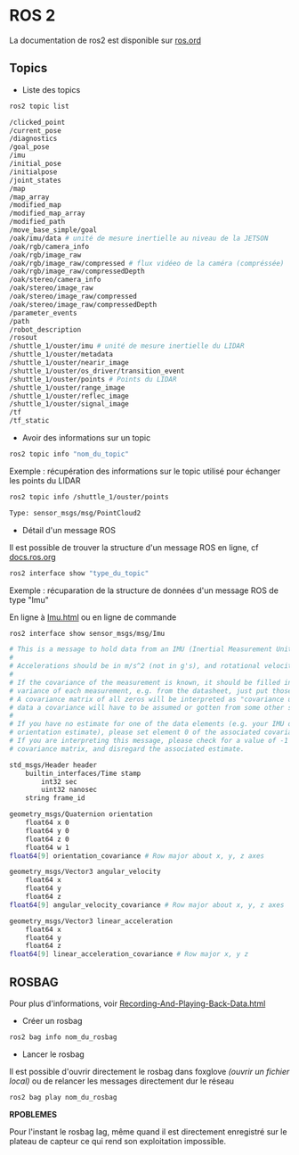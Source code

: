 # ROS 2

La documentation de ros2 est disponible sur [ros.ord](https://docs.ros.org/en/humble/Tutorials.html)

## Topics

- Liste des topics

``` bash
ros2 topic list
```


``` bash
/clicked_point
/current_pose
/diagnostics
/goal_pose
/imu
/initial_pose
/initialpose
/joint_states
/map
/map_array
/modified_map
/modified_map_array
/modified_path
/move_base_simple/goal
/oak/imu/data # unité de mesure inertielle au niveau de la JETSON
/oak/rgb/camera_info
/oak/rgb/image_raw
/oak/rgb/image_raw/compressed # flux vidéeo de la caméra (compréssée)
/oak/rgb/image_raw/compressedDepth
/oak/stereo/camera_info
/oak/stereo/image_raw
/oak/stereo/image_raw/compressed
/oak/stereo/image_raw/compressedDepth
/parameter_events
/path
/robot_description
/rosout
/shuttle_1/ouster/imu # unité de mesure inertielle du LIDAR
/shuttle_1/ouster/metadata
/shuttle_1/ouster/nearir_image
/shuttle_1/ouster/os_driver/transition_event
/shuttle_1/ouster/points # Points du LIDAR
/shuttle_1/ouster/range_image
/shuttle_1/ouster/reflec_image
/shuttle_1/ouster/signal_image
/tf
/tf_static
```


- Avoir des informations sur un topic

``` bash
ros2 topic info "nom_du_topic"
```

Exemple : récupération des informations sur le topic utilisé pour échanger les points du LIDAR

``` bash
ros2 topic info /shuttle_1/ouster/points 
```

``` bash
Type: sensor_msgs/msg/PointCloud2
```

- Détail d'un message ROS

Il est possible de trouver la structure d'un message ROS en ligne, cf [docs.ros.org](http://docs.ros.org/en/noetic/api/sensor_msgs/html/index-msg.html)

``` bash
ros2 interface show "type_du_topic"
```
Exemple : récuparation de la structure de données d'un message ROS de type "Imu" 

En ligne à [Imu.html](http://docs.ros.org/en/noetic/api/sensor_msgs/html/msg/Imu.html) ou en ligne de commande

``` bash
ros2 interface show sensor_msgs/msg/Imu
```

``` bash
# This is a message to hold data from an IMU (Inertial Measurement Unit)
#
# Accelerations should be in m/s^2 (not in g's), and rotational velocity should be in rad/sec
#
# If the covariance of the measurement is known, it should be filled in (if all you know is the
# variance of each measurement, e.g. from the datasheet, just put those along the diagonal)
# A covariance matrix of all zeros will be interpreted as "covariance unknown", and to use the
# data a covariance will have to be assumed or gotten from some other source
#
# If you have no estimate for one of the data elements (e.g. your IMU doesn't produce an
# orientation estimate), please set element 0 of the associated covariance matrix to -1
# If you are interpreting this message, please check for a value of -1 in the first element of each
# covariance matrix, and disregard the associated estimate.

std_msgs/Header header
	builtin_interfaces/Time stamp
		int32 sec
		uint32 nanosec
	string frame_id

geometry_msgs/Quaternion orientation
	float64 x 0
	float64 y 0
	float64 z 0
	float64 w 1
float64[9] orientation_covariance # Row major about x, y, z axes

geometry_msgs/Vector3 angular_velocity
	float64 x
	float64 y
	float64 z
float64[9] angular_velocity_covariance # Row major about x, y, z axes

geometry_msgs/Vector3 linear_acceleration
	float64 x
	float64 y
	float64 z
float64[9] linear_acceleration_covariance # Row major x, y z
```

## ROSBAG

Pour plus d'informations, voir [Recording-And-Playing-Back-Data.html](https://docs.ros.org/en/foxy/Tutorials/Beginner-CLI-Tools/Recording-And-Playing-Back-Data/Recording-And-Playing-Back-Data.html)

- Créer un rosbag

``` bash
ros2 bag info nom_du_rosbag
```

- Lancer le rosbag

Il est possible d'ouvrir directement le rosbag dans foxglove *(ouvrir un fichier local)* ou de relancer les messages directement dur le réseau

``` bash
ros2 bag play nom_du_rosbag
```

**RPOBLEMES**

Pour l'instant le rosbag lag, même quand il est directement enregistré sur le plateau de capteur ce qui rend son exploitation impossible.
